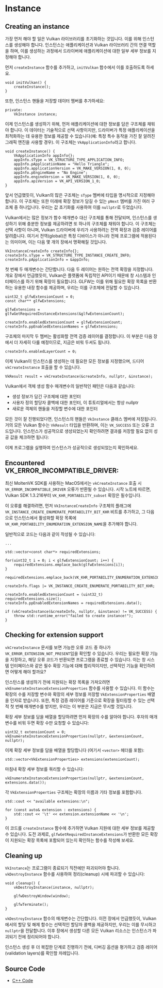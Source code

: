 # Instance

## Creating an instance

가장 먼저 해야 할 일은 Vulkan 라이브러리를 초기화하는 것입니다. 이를 위해 인스턴스를 생성해야 합니다. 인스턴스는 애플리케이션과 Vulkan 라이브러리 간의 연결 역할을 하며, 이를 생성하는 과정에서 드라이버에 애플리케이션에 대한 일부 세부 정보를 지정해야 합니다.

먼저 `createInstance` 함수를 추가하고, `initVulkan` 함수에서 이를 호출하도록 하세요.

```
void initVulkan() {
    createInstance();
}
```

또한, 인스턴스 핸들을 저장할 데이터 멤버를 추가하세요:

```
private:
    VkInstance instance;
```

이제 인스턴스를 생성하기 위해, 먼저 애플리케이션에 대한 정보를 담은 구조체를 채워야 합니다. 이 데이터는 기술적으로 선택 사항이지만, 드라이버가 특정 애플리케이션을 최적화하는 데 유용한 정보를 제공할 수 있습니다(예: 특정 특수 동작을 가진 잘 알려진 그래픽 엔진을 사용할 경우). 이 구조체는 `VkApplicationInfo`라고 합니다.

```
void createInstance() {
    VkApplicationInfo appInfo{};
    appInfo.sType = VK_STRUCTURE_TYPE_APPLICATION_INFO;
    appInfo.pApplicationName = "Hello Triangle";
    appInfo.applicationVersion = VK_MAKE_VERSION(1, 0, 0);
    appInfo.pEngineName = "No Engine";
    appInfo.engineVersion = VK_MAKE_VERSION(1, 0, 0);
    appInfo.apiVersion = VK_API_VERSION_1_0;
}
```

앞서 언급했듯이, Vulkan의 많은 구조체는 `sType` 멤버에 타입을 명시적으로 지정해야 합니다. 이 구조체는 또한 미래에 확장 정보가 담길 수 있는 `pNext` 멤버를 가진 여러 구조체 중 하나입니다. 우리는 값 초기화를 사용하여 이를 `nullptr`로 두었습니다.

Vulkan에서는 많은 정보가 함수 매개변수 대신 구조체를 통해 전달되며, 인스턴스를 생성하기 위해 충분한 정보를 제공하려면 또 하나의 구조체를 채워야 합니다. 이 구조체는 선택 사항이 아니며, Vulkan 드라이버에 우리가 사용하려는 전역 확장과 검증 레이어를 알려줍니다. 여기서 전역(global)은 특정 디바이스가 아니라 전체 프로그램에 적용된다는 의미이며, 이는 다음 몇 개의 장에서 명확해질 것입니다.

```
VkInstanceCreateInfo createInfo{};
createInfo.sType = VK_STRUCTURE_TYPE_INSTANCE_CREATE_INFO;
createInfo.pApplicationInfo = &appInfo;
```

첫 번째 두 매개변수는 간단합니다. 다음 두 레이어는 원하는 전역 확장을 지정합니다. 개요 장에서 언급했듯이, Vulkan은 플랫폼에 독립적인 API이기 때문에 창 시스템과 인터페이스를 하기 위해 확장이 필요합니다. GLFW는 이를 위해 필요한 확장 목록을 반환하는 유용한 내장 함수를 제공하며, 우리는 이를 구조체에 전달할 수 있습니다.

```
uint32_t glfwExtensionCount = 0;
const char** glfwExtensions;

glfwExtensions = glfwGetRequiredInstanceExtensions(&glfwExtensionCount);

createInfo.enabledExtensionCount = glfwExtensionCount;
createInfo.ppEnabledExtensionNames = glfwExtensions;
```

구조체의 마지막 두 멤버는 활성화할 전역 검증 레이어를 결정합니다. 이 부분은 다음 장에서 더 자세히 다룰 예정이므로, 지금은 비워 두셔도 됩니다.

```
createInfo.enabledLayerCount = 0;
```

이제 Vulkan이 인스턴스를 생성하는 데 필요한 모든 정보를 지정했으며, 드디어 `vkCreateInstance` 호출을 할 수 있습니다.

```
VkResult result = vkCreateInstance(&createInfo, nullptr, &instance);
```

Vulkan에서 객체 생성 함수 매개변수의 일반적인 패턴은 다음과 같습니다:

- 생성 정보가 담긴 구조체에 대한 포인터
- 사용자 정의 할당자 콜백에 대한 포인터, 이 튜토리얼에서는 항상 nullptr
- 새로운 객체의 핸들을 저장할 변수에 대한 포인터

모든 것이 잘 진행되었다면, 인스턴스의 핸들은 `VkInstance` 클래스 멤버에 저장됩니다. 거의 모든 Vulkan 함수는 `VkResult` 타입을 반환하며, 이는 `VK_SUCCESS` 또는 오류 코드입니다. 인스턴스가 성공적으로 생성되었는지 확인하려면 결과를 저장할 필요 없이 성공 값을 체크하면 됩니다:

이제 프로그램을 실행하여 인스턴스가 성공적으로 생성되었는지 확인하세요.

## Encountered VK_ERROR_INCOMPATIBLE_DRIVER:

최신 MoltenVK SDK를 사용하는 MacOS에서는 `vkCreateInstance` 호출 시 `VK_ERROR_INCOMPATIBLE_DRIVER` 오류가 반환될 수 있습니다. 시작 노트에 따르면, Vulkan SDK 1.3.216부터 `VK_KHR_PORTABILITY_subset` 확장은 필수입니다.

이 오류를 해결하려면, 먼저 `VkInstanceCreateInfo` 구조체의 플래그에 `VK_INSTANCE_CREATE_ENUMERATE_PORTABILITY_BIT_KHR` 비트를 추가하고, 그 다음으로 인스턴스에서 활성화할 확장 목록에 `VK_KHR_PORTABILITY_ENUMERATION_EXTENSION_NAME`을 추가해야 합니다.

일반적으로 코드는 다음과 같이 작성될 수 있습니다:

```
...

std::vector<const char*> requiredExtensions;

for(uint32_t i = 0; i < glfwExtensionCount; i++) {
    requiredExtensions.emplace_back(glfwExtensions[i]);
}

requiredExtensions.emplace_back(VK_KHR_PORTABILITY_ENUMERATION_EXTENSION_NAME);

createInfo.flags |= VK_INSTANCE_CREATE_ENUMERATE_PORTABILITY_BIT_KHR;

createInfo.enabledExtensionCount = (uint32_t) requiredExtensions.size();
createInfo.ppEnabledExtensionNames = requiredExtensions.data();

if (vkCreateInstance(&createInfo, nullptr, &instance) != VK_SUCCESS) {
    throw std::runtime_error("failed to create instance!");
}
```

## Checking for extension support

`vkCreateInstance` 문서를 보면 가능한 오류 코드 중 하나가 `VK_ERROR_EXTENSION_NOT_PRESENT`임을 확인할 수 있습니다. 우리는 필요한 확장 기능을 지정하고, 해당 오류 코드가 반환되면 프로그램을 종료할 수 있습니다. 이는 창 시스템 인터페이스와 같은 필수 확장 기능에 대해 합리적이지만, 선택적인 기능을 확인하려면 어떻게 해야 할까요?

인스턴스를 생성하기 전에 지원되는 확장 목록을 가져오려면 `vkEnumerateInstanceExtensionProperties` 함수를 사용할 수 있습니다. 이 함수는 확장의 수를 저장할 변수와 확장의 세부 정보를 저장할 `VkExtensionProperties` 배열을 인자로 받습니다. 또한, 특정 검증 레이어를 기준으로 확장을 필터링할 수 있는 선택적 첫 번째 매개변수를 받지만, 우리는 이 부분은 지금은 무시할 것입니다.

확장 세부 정보를 담을 배열을 할당하려면 먼저 확장의 수를 알아야 합니다. 후자의 매개변수를 비워 두면 확장 수만 요청할 수 있습니다:

```
uint32_t extensionCount = 0;
vkEnumerateInstanceExtensionProperties(nullptr, &extensionCount, nullptr);
```

이제 확장 세부 정보를 담을 배열을 할당합니다 (여기서 `<vector>` 헤더를 포함):

```
std::vector<VkExtensionProperties> extensions(extensionCount);
```

마침내 확장 세부 정보를 쿼리할 수 있습니다:

```
vkEnumerateInstanceExtensionProperties(nullptr, &extensionCount, extensions.data());
```

각 `VkExtensionProperties` 구조체는 확장의 이름과 기타 정보를 포함합니다.

```
std::cout << "available extensions:\n";

for (const auto& extension : extensions) {
    std::cout << '\t' << extension.extensionName << '\n';
}
```

이 코드를 `createInstance` 함수에 추가하면 Vulkan 지원에 대한 세부 정보를 제공할 수 있습니다. 도전 과제로, `glfwGetRequiredInstanceExtensions`가 반환한 모든 확장이 지원되는 확장 목록에 포함되어 있는지 확인하는 함수를 작성해 보세요.

## Cleaning up

`VkInstance`는 프로그램이 종료되기 직전에만 파괴되어야 합니다. `vkDestroyInstance` 함수를 사용하여 정리(cleanup) 시에 파괴할 수 있습니다:

```
void cleanup() {
    vkDestroyInstance(instance, nullptr);

    glfwDestroyWindow(window);

    glfwTerminate();
}
```

`vkDestroyInstance` 함수의 매개변수는 간단합니다. 이전 장에서 언급했듯이, Vulkan에서의 할당 및 해제 함수는 선택적인 할당자 콜백을 제공하지만, 우리는 이를 무시하고 `nullptr`을 전달합니다. 이후 장에서 생성할 다른 모든 Vulkan 리소스는 인스턴스가 파괴되기 전에 정리되어야 합니다.

인스턴스 생성 후 더 복잡한 단계로 진행하기 전에, 디버깅 옵션을 평가하고 검증 레이어(validation layers)를 확인할 차례입니다.

## Source Code
- [C++ Code](https://vulkan-tutorial.com/code/01_instance_creation.cpp)